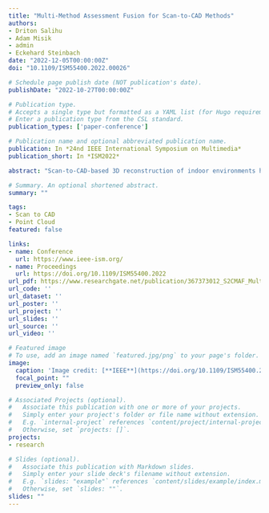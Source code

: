 ```yaml
---
title: "Multi-Method Assessment Fusion for Scan-to-CAD Methods"
authors:
- Driton Salihu
- Adam Misik
- admin
- Eckehard Steinbach
date: "2022-12-05T00:00:00Z"
doi: "10.1109/ISM55400.2022.00026"

# Schedule page publish date (NOT publication's date).
publishDate: "2022-10-27T00:00:00Z"

# Publication type.
# Accepts a single type but formatted as a YAML list (for Hugo requirements).
# Enter a publication type from the CSL standard.
publication_types: ['paper-conference']

# Publication name and optional abbreviated publication name.
publication: In *24nd IEEE International Symposium on Multimedia*
publication_short: In *ISM2022*

abstract: "Scan-to-CAD-based 3D reconstruction of indoor environments has become increasingly more popular in recent years. The inherent structure of Scan-to-CAD consists of object detection, model retrieval, and alignment. Therefore, a variety of metrics are required to assess these three aspects. This can lead to ambiguous evaluation results and incorrect quality assumptions. To impede the problem of incorrect evaluation, we introduce S2CMAF, a multi-method assessment fusion approach for Scan-to-CAD pipelines. S2CMAF merges several metrics used in evaluating these pipelines into one unique quality score. We show that S2CMAF significantly improves the correlation between Scan-to-CAD results and the ground truth, compared to the conventionally used Scan2CAD benchmark. Additionally, we train S2CMAF using different optimization techniques and demonstrate the advantages of our approach on real-world data."

# Summary. An optional shortened abstract.
summary: ""

tags:
- Scan to CAD
- Point Cloud
featured: false

links:
- name: Conference
  url: https://www.ieee-ism.org/
- name: Proceedings
  url: https://doi.org/10.1109/ISM55400.2022
url_pdf: https://www.researchgate.net/publication/367373012_S2CMAF_Multi-Method_Assessment_Fusion_for_Scan-to-CAD_Methods
url_code: ''
url_dataset: ''
url_poster: ''
url_project: ''
url_slides: ''
url_source: ''
url_video: ''

# Featured image
# To use, add an image named `featured.jpg/png` to your page's folder.
image:
  caption: 'Image credit: [**IEEE**](https://doi.org/10.1109/ISM55400.2022.00026)'
  focal_point: ""
  preview_only: false

# Associated Projects (optional).
#   Associate this publication with one or more of your projects.
#   Simply enter your project's folder or file name without extension.
#   E.g. `internal-project` references `content/project/internal-project/index.md`.
#   Otherwise, set `projects: []`.
projects:
- research

# Slides (optional).
#   Associate this publication with Markdown slides.
#   Simply enter your slide deck's filename without extension.
#   E.g. `slides: "example"` references `content/slides/example/index.md`.
#   Otherwise, set `slides: ""`.
slides: ""
---
```

